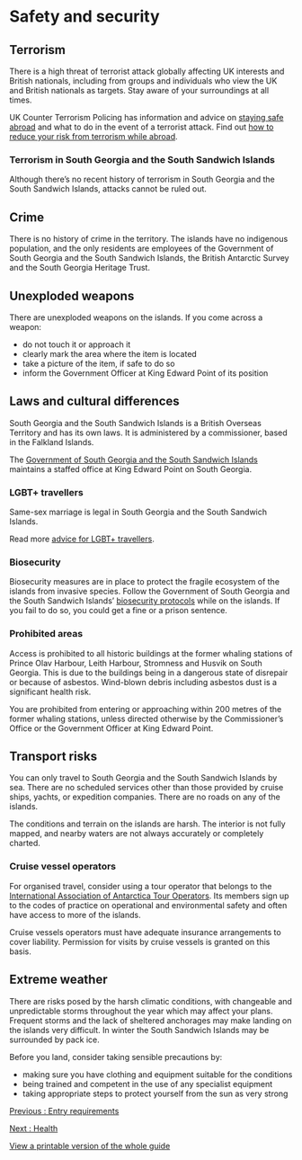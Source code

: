 # Safety and security

## Terrorism

There is a high threat of terrorist attack globally affecting UK interests and British nationals, including from groups and individuals who view the UK and British nationals as targets. Stay aware of your surroundings at all times.

UK Counter Terrorism Policing has information and advice on [staying safe abroad](https://www.counterterrorism.police.uk/safetyadvice/) and what to do in the event of a terrorist attack. Find out [how to reduce your risk from terrorism while abroad](https://www.gov.uk/guidance/reduce-your-risk-from-terrorism-while-abroad).

### Terrorism in South Georgia and the South Sandwich Islands

Although there’s no recent history of terrorism in South Georgia and the South Sandwich Islands, attacks cannot be ruled out.

## Crime

There is no history of crime in the territory. The islands have no indigenous population, and the only residents are employees of the Government of South Georgia and the South Sandwich Islands, the British Antarctic Survey and the South Georgia Heritage Trust.

## Unexploded weapons

There are unexploded weapons on the islands. If you come across a weapon:

* do not touch it or approach it
* clearly mark the area where the item is located
* take a picture of the item, if safe to do so
* inform the Government Officer at King Edward Point of its position

## Laws and cultural differences

South Georgia and the South Sandwich Islands is a British Overseas Territory and has its own laws. It is administered by a commissioner, based in the Falkland Islands.

The [Government of South Georgia and the South Sandwich Islands](http://www.gov.gs/) maintains a staffed office at King Edward Point on South Georgia.

### LGBT+ travellers

Same-sex marriage is legal in South Georgia and the South Sandwich Islands.

Read more [advice for LGBT+ travellers](https://www.gov.uk/lesbian-gay-bisexual-and-transgender-foreign-travel-advice).

### Biosecurity

Biosecurity measures are in place to protect the fragile ecosystem of the islands from invasive species. Follow the Government of South Georgia and the South Sandwich Islands’ [biosecurity protocols](http://www.gov.gs/biosecurity/) while on the islands. If you fail to do so, you could get a fine or a prison sentence.

### Prohibited areas

Access is prohibited to all historic buildings at the former whaling stations of Prince Olav Harbour, Leith Harbour, Stromness and Husvik on South Georgia. This is due to the buildings being in a dangerous state of disrepair or because of asbestos. Wind-blown debris including asbestos dust is a significant health risk.

You are prohibited from entering or approaching within 200 metres of the former whaling stations, unless directed otherwise by the Commissioner’s Office or the Government Officer at King Edward Point.

## Transport risks

You can only travel to South Georgia and the South Sandwich Islands by sea. There are no scheduled services other than those provided by cruise ships, yachts, or expedition companies. There are no roads on any of the islands.

The conditions and terrain on the islands are harsh. The interior is not fully mapped, and nearby waters are not always accurately or completely charted.

### Cruise vessel operators

For organised travel, consider using a tour operator that belongs to the [International Association of Antarctica Tour Operators](http://iaato.org/home). Its members sign up to the codes of practice on operational and environmental safety and often have access to more of the islands.

Cruise vessels operators must have adequate insurance arrangements to cover liability. Permission for visits by cruise vessels is granted on this basis.

## Extreme weather

There are risks posed by the harsh climatic conditions, with changeable and unpredictable storms throughout the year which may affect your plans. Frequent storms and the lack of sheltered anchorages may make landing on the islands very difficult. In winter the South Sandwich Islands may be surrounded by pack ice.

Before you land, consider taking sensible precautions by:

* making sure you have clothing and equipment suitable for the conditions
* being trained and competent in the use of any specialist equipment
* taking appropriate steps to protect yourself from the sun as very strong

[Previous
:
Entry requirements](/foreign-travel-advice/south-georgia-and-south-sandwich-islands/entry-requirements)

[Next
:
Health](/foreign-travel-advice/south-georgia-and-south-sandwich-islands/health)

[View a printable version of the whole guide](/foreign-travel-advice/south-georgia-and-south-sandwich-islands/print)